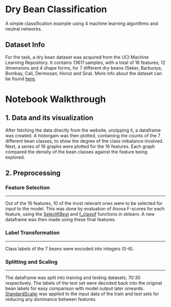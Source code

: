 # Dry Bean Classification
A simple classification example using 4 machine learning algorithms and neutral networks.

## Dataset Info
For the task, a dry bean dataset was acquired from the UCI Machine Learning Repository. It contains 13611 samples, with a total of 16 features; 12 dimensions and 4 shape forms, for 7 different dry beans (Seker, Barbunya, Bombay, Cali, Dermosan, Horoz and Sira). More info about the dataset can be found [here](https://archive-beta.ics.uci.edu/dataset/602/dry+bean+dataset).

# Notebook Walkthrough
## 1. Data and its visualization
After fetching the data directly from the website, unzipping it, a dataframe was created. A historgam was then plotted, containing the counts of the 7 different bean classes, to show the degree of the class imbalance involved. Next, a series of 16 graphs were plotted for the 16 features. Each graph compared the density of the bean classes against the feature being explored.

## 2. Preprocessing
### Feature Selection
---
Out of the 16 features, 10 of the most relevant ones were to be selected for input to the model. This was done by evaluation of Anova F-scores for each feature, using the [SelectKBest](https://scikit-learn.org/stable/modules/generated/sklearn.feature_selection.SelectKBest.html#sklearn.feature_selection.SelectKBest) and [f_classif](https://scikit-learn.org/stable/modules/generated/sklearn.feature_selection.f_classif.html#sklearn.feature_selection.f_classif) functions in sklearn. A new dataframe was then made using these final features. 

### Label Transformation
---
Class labels of the 7 beans were encoded into integers (0-6). 

### Splitting and Scaling
---
The dataframe was split into training and testing datasets, 70:30 respectively. The labels of the test set were decoded back into the original bean labels for easy comparison with model output later onwards. [StandardScaler](https://scikit-learn.org/stable/modules/generated/sklearn.preprocessing.StandardScaler.html) was applied to the input data of the train and test sets for reducing any dominance between features. 